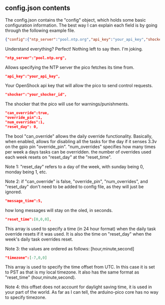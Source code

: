 ## **config.json contents**

The config.json contains the "config" object, which holds some basic configuration information. The best way I can explain each field is by going through the following example file.


```Json
{"config":{"ntp_server":"pool.ntp.org","api_key":"your_api_key","shocker":"your_shocker_id","can_override":true,"override_pin":1,"num_overrides":1,"reset_day": 0,"message_time":5,"reset_time":[0,0,0],"timezone":[-7,0,0]}}
```

Understand everything? Perfect! Nothing left to say then. I'm joking.


```Json
"ntp_server":"pool.ntp.org",
```

Allows specifying the NTP server the pico fetches its time from.


```Json
"api_key":"your_api_key",
```

Your OpenShock api key that will allow the pico to send control requests.


```Json
"shocker":"your_shocker_id",
```

The shocker that the pico will use for warnings/punishments.


```Json
"can_override":true,
"override_pin":1,
"num_overrides":1,
"reset_day": 0,
```

The bool "can_override" allows the daily override functionality. Basically, when enabled, allows for disabling all the tasks for the day if it senses 3.3v on the gpio pin "override_pin". "num_overrides" specifies how many times per week a days tasks can be overridden. the number of overrides used each week resets on "reset_day" at the "reset_time".

Note 1: "reset_day" refers to a day of the week, with sunday being 0, monday being 1, etc.

Note 2: if "can_override" is false, "override_pin", "num_overrides", and "reset_day" don't need to be added to config file, as they will just be ignored.


```Json
"message_time":5,
```

how long messages will stay on the oled, in seconds.


```Json
"reset_time":[0,0,0],
```

This array is used to specify a time (in 24 hour format) when the daily task override resets if it was used. It is also the time on "reset_day" when the week's daily task overrides reset.

Note 3: the values are ordered as follows: [hour,minute,second]


```Json
"timezone":[-7,0,0]
```

This array is used to specify the time offset from UTC. In this case it is set to PST as that is my local timezone. It also has the same format as "reset_time" (hour,minute,second).

Note 4: this offset does not account for daylight saving time, it is used in your part of the world. As far as I can tell, the arduino-pico core has no way to specify timezone.
